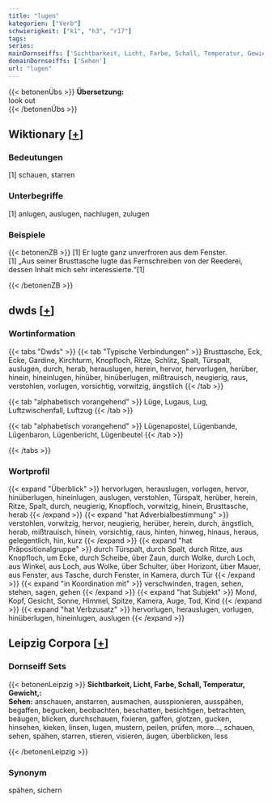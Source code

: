 ```yaml
---
title: "lugen"
kategorien: ["Verb"]
schwierigkeit: ["k1", "h3", "r17"]
tags:
series:
mainDornseiffs: ['Sichtbarkeit, Licht, Farbe, Schall, Temperatur, Gewicht,']
domainDornseiffs: ['Sehen']
url: "lugen"
---
```


{{< betonenÜbs >}}
**Übersetzung:**  
look  out  
{{< /betonenÜbs >}}

## Wiktionary [[+](https://de.wiktionary.org/wiki/lugen)]

### Bedeutungen
[1] schauen, starren  

### Unterbegriffe
[1] anlugen, auslugen, nachlugen, zulugen  

### Beispiele
{{< betonenZB >}}
[1] Er lugte ganz unverfroren aus dem Fenster.  
[1] „Aus seiner Brusttasche lugte das Fernschreiben von der Reederei, dessen Inhalt mich sehr interessierte.“[1]  

{{< /betonenZB >}}


## dwds [[+](https://www.dwds.de/wb/lugen)]

### Wortinformation
{{< tabs "Dwds" >}}
{{< tab "Typische Verbindungen" >}}
Brusttasche, Eck, Ecke, Gardine, Kirchturm, Knopfloch, Ritze, Schlitz, Spalt, Türspalt, auslugen, durch, herab, herauslugen, herein, hervor, hervorlugen, herüber, hinein, hineinlugen, hinüber, hinüberlugen, mißtrauisch, neugierig, raus, verstohlen, vorlugen, vorsichtig, vorwitzig, ängstlich
{{< /tab >}}

{{< tab "alphabetisch vorangehend" >}}
Lüge, Lugaus, Lug, Luftzwischenfall, Luftzug
{{< /tab >}}

{{< tab "alphabetisch vorangehend" >}}
Lügenapostel, Lügenbande, Lügenbaron, Lügenbericht, Lügenbeutel
{{< /tab >}}

{{< /tabs >}}

### Wortprofil
{{< expand "Überblick" >}} hervorlugen, herauslugen, vorlugen, hervor, hinüberlugen, hineinlugen, auslugen, verstohlen, Türspalt, herüber, herein, Ritze, Spalt, durch, neugierig, Knopfloch, vorwitzig, hinein, Brusttasche, herab {{< /expand >}}
{{< expand "hat Adverbialbestimmung" >}} verstohlen, vorwitzig, hervor, neugierig, herüber, herein, durch, ängstlich, herab, mißtrauisch, hinein, vorsichtig, raus, hinten, hinweg, hinaus, heraus, gelegentlich, hin, kurz {{< /expand >}}
{{< expand "hat Präpositionalgruppe" >}} durch Türspalt, durch Spalt, durch Ritze, aus Knopfloch, um Ecke, durch Scheibe, über Zaun, durch Wolke, durch Loch, aus Winkel, aus Loch, aus Wolke, über Schulter, über Horizont, über Mauer, aus Fenster, aus Tasche, durch Fenster, in Kamera, durch Tür {{< /expand >}}
{{< expand "in Koordination mit" >}} verschwinden, tragen, sehen, stehen, sagen, gehen {{< /expand >}}
{{< expand "hat Subjekt" >}} Mond, Kopf, Gesicht, Sonne, Himmel, Spitze, Kamera, Auge, Tod, Kind {{< /expand >}}
{{< expand "hat Verbzusatz" >}} hervorlugen, herauslugen, vorlugen, hinüberlugen, hineinlugen, auslugen {{< /expand >}}

## Leipzig Corpora [[+](https://corpora.uni-leipzig.de/en/res?word=lugen&corpusId=deu_newscrawl-public_2018)]

### Dornseiff Sets
{{< betonenLeipzig >}}
**Sichtbarkeit, Licht, Farbe, Schall, Temperatur, Gewicht,:**  
**Sehen:** anschauen, anstarren, ausmachen, ausspionieren, ausspähen, begaffen, begucken, beobachten, beschatten, besichtigen, betrachten, beäugen, blicken, durchschauen, fixieren, gaffen, glotzen, gucken, hinsehen, kieken, linsen, lugen, mustern, peilen, prüfen, more..., schauen, sehen, spähen, starren, stieren, visieren, äugen, überblicken, less  

{{< /betonenLeipzig >}}

### Synonym
spähen, sichern

